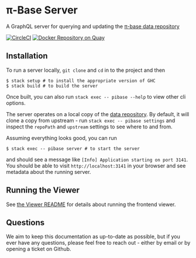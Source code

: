 # π-Base Server

A GraphQL server for querying and updating the [π-base data repository](https://github.com/pi-base/data)

[![CircleCI](https://circleci.com/gh/pi-base/server.svg?style=svg)](https://circleci.com/gh/pi-base/server)
[![Docker Repository on Quay](https://quay.io/repository/jamesdabbs/pibase/status "Docker Repository on Quay")](https://quay.io/repository/jamesdabbs/pibase)

## Installation

To run a server locally, `git clone` and `cd` in to the project and then

```
$ stack setup # to install the appropriate version of GHC
$ stack build # to build the server
```

Once built, you can also run `stack exec -- pibase --help` to view other cli options.

The server operates on a local copy of the [data repository](https://github.com/pi-base/data). By default, it will clone a copy from upstream - run `stack exec -- pibase settings` and inspect the `repoPath` and `upstream` settings to see where to and from.

Assuming everything looks good, you can run

```
$ stack exec -- pibase server # to start the server
```

and should see a message like `[Info] Application starting on port 3141`. You should be able to visit `http://localhost:3141` in your browser and see metadata about the running server.

## Running the Viewer

See [the Viewer README](https://github.com/pi-base/server/tree/master/viewer#installation) for details about running the frontend viewer.

## Questions

We aim to keep this documentation as up-to-date as possible, but if you ever have any questions, please feel free to reach out - either by email or by opening a ticket on Github.
